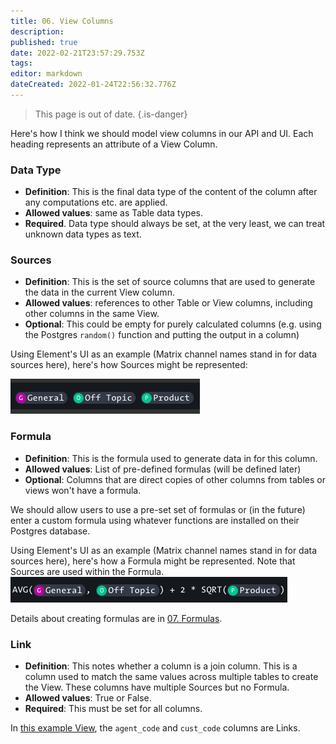 ```yaml
---
title: 06. View Columns
description: 
published: true
date: 2022-02-21T23:57:29.753Z
tags: 
editor: markdown
dateCreated: 2022-01-24T22:56:32.776Z
---
```


> This page is out of date.
{.is-danger}

Here's how I think we should model view columns in our API and UI. Each heading represents an attribute of a View Column.

### Data Type
- **Definition**: This is the final data type of the content of the column after any computations etc. are applied.
- **Allowed values**: same as Table data types.
- **Required**. Data type should always be set, at the very least, we can treat unknown data types as text.

### Sources
 - **Definition**: This is the set of source columns that are used to generate the data in the current View column.
- **Allowed values**: references to other Table or View columns, including other columns in the same View.
- **Optional**: This could be empty for purely calculated columns (e.g. using the Postgres `random()` function and putting the output in a column)

Using Element's UI as an example (Matrix channel names stand in for data sources here), here's how Sources might be represented:

![screen_shot_2022-01-20_at_4.21.05_pm.png](/screen_shot_2022-01-20_at_4.21.05_pm.png)

### Formula
- **Definition**: This is the formula used to generate data in for this column.
- **Allowed values**: List of pre-defined formulas (will be defined later)
- **Optional**: Columns that are direct copies of other columns from tables or views won't have a formula.

We should allow users to use a pre-set set of formulas or (in the future) enter a custom formula using whatever functions are installed on their Postgres database.

Using Element's UI as an example (Matrix channel names stand in for data sources here), here's how a Formula might be represented. Note that Sources are used within the Formula.
![screen_shot_2022-01-20_at_4.23.21_pm.png](/screen_shot_2022-01-20_at_4.23.21_pm.png)

Details about creating formulas are in [07. Formulas](/en/product/specs/2022-01-views/07-formulas).

### Link
- **Definition**: This notes whether a column is a join column. This is a column used to match the same values across multiple tables to create the View. These columns have multiple Sources but no Formula.
- **Allowed values**: True or False.
- **Required**: This must be set for all columns.

In [this example View](https://www.w3resource.com/sql/creating-views/create-view-with-join.php), the `agent_code` and `cust_code` columns are Links.
